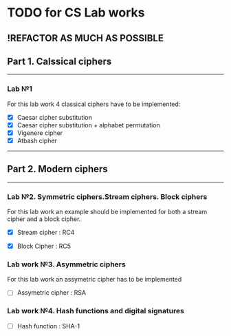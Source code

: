 # TODO for CS Lab works

## !REFACTOR AS MUCH AS POSSIBLE

## Part 1. Calssical ciphers

---

### Lab №1

For this lab work 4 classical ciphers have to be implemented:

- [x] Caesar cipher substitution
- [x] Caesar cipher substitution + alphabet permutation
- [x] Vigenere cipher
- [x] Atbash cipher

---

## Part 2. Modern ciphers

---

### Lab №2. Symmetric ciphers.Stream ciphers. Block ciphers

For this lab work an example should be implemented for both a stream cipher and a block cipher.

- [x] Stream cipher : RC4
 <!--
    -[ ] apparently SEAL required SHA-1 as part of key generation
    Revering to the RC4 cipher
   -->
- [x] Block Cipher : RC5

### Lab work №3. Asymmetric ciphers

For this lab work an assymetric cipher has to be implemented

- [ ] Assymetric cipher : RSA

### Lab work №4. Hash functions and digital signatures

- [ ] Hash function : SHA-1
